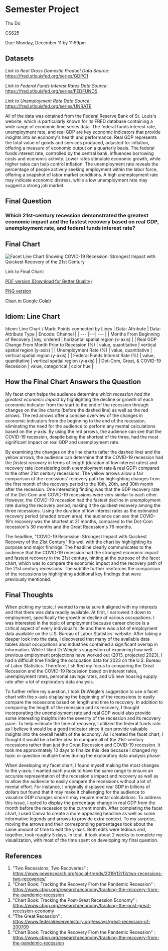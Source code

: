# Semester Project

Thu Do 

CS625

Due: Monday, December 11 by 11:59pm

## Datasets

*Link to Real Gross Domestic Product Data Source:* https://fred.stlouisfed.org/series/GDPC1

*Link to Federal Funds Interest Rates Data Source:* https://fred.stlouisfed.org/series/FEDFUNDS

*Link to Unemployment Rate Data Source:* https://fred.stlouisfed.org/series/UNRATE

All of the data was obtained from the Federal Reserve Bank of St. Louis's website, which is particularly known for its FRED database containing a wide range of economic time series data. The federal funds interest rate, unemployment rate, and real GDP are key economic indicators that provide insights into an economy's health and performance. 
Real GDP represents the total value of goods and services produced, adjusted for inflation, offering a measure of economic output  on a quarterly basis. The federal funds interest rate, controlled by the central bank, influences borrowing costs and economic activity. 
Lower rates stimulate economic growth, while higher rates can help control inflation. The unemployment rate reveals the percentage of people actively seeking employment within the labor force, offering a snapshot of labor market conditions.
A high unemployment rate may indicate economic distress, while a low unemployment rate may suggest a strong job market.

## Final Question

### **Which 21st-century recession demonstrated the greatest economic impact and the fastest recovery based on real GDP, unemployment rate, and federal funds interest rate?**

## Final Chart

<img src="CS625-Final-Visualization.png" alt="Facet Line Chart Showing COVID-19 Recession: Strongest Impact with Quickest Recovery of the 21st Century">

Link to Final Chart:

[PDF version (Download for Better Quality)](https://github.com/Thustepsforward/Recession-Visualization/blob/main/CS625-Final-Visualization.pdf)

[PNG version](https://github.com/odu-cs625-datavis/fall23-mcw-Thustepsforward/blob/main/CS625-Final-Visualization.png)

[Chart in Google Colab](https://colab.research.google.com/drive/1Bxi4O7_ar2OLzAm3eXmKXM1LJ-IrwJUT?usp=sharing)

## Idiom: Line Chart

Idiom: Line Chart / Mark: Points connected by Lines
| Data: Attribute | Data: Attribute Type  | Encode: Channel | 
| --- |---| --- |
| Months From Beginning of Recovery | key, ordered | horizontal spatial region (x-axis) |
| Real GDP Change From Month Prior to Recession (%) | value, quantitative | vertical spatial region (y-axis) |
| Unemployment Rate (%) | value, quantitative | vertical spatial region (y-axis) |
| Federal Funds Interest Rate (%) | value, quantitative | vertical spatial region (y-axis) |
| Dot-Com, Great, & COVID-19 Recession | value, categorical | color hue |

## How the Final Chart Answers the Question

My facet chart helps the audience determine *which recession had the greatest economic impact* by highlighting the decline or growth of each economic indicator from the start to the end of the recession through changes on the line charts (before the dashed line) as well as the red arrows. The red arrows offer a concise overview of the changes in economic indicators from the beginning to the end of the recession, eliminating the need for the audience to perform any mental calculations based on the y-axis. By using the red arrows, the audience can see that the COVID-19 recession, despite being the shortest of the three, had the most significant impact on real GDP and unemployment rate. 

By examining the changes on the line charts (after the dashed line) and the yellow arrows, the audience can determine that the COVID-19 recession had the *fastest recovery* in terms of length (duration of low interest rates) and recovery rate (considering both unemployment rate & real GDP) compared to the other 21st century recessions. The yellow arrows allow a fair comparison of the recessions' recovery path by highlighting changes from the first month of the recovery period to the 10th, 20th, and 30th month after the recession. One interesting finding was that the GDP recovery rate of the Dot-Com and COVID-19 recessions were very similar to each other. However, the COVID-19 recession had the fastest decline in unemployment rate during the recovery period, making it the quickest recovery among the three recessions. Using the duration of low interest rates as the estimated recovery period (shaded brown area), the audience can see that COVID-19's recovery was the shortest at 21 months, compared to the Dot-Com recession's 30 months and the Great Recession's 76 months.

The headline, "COVID-19 Recession: Strongest Impact with Quickest Recovery of the 21st Century" fits well with the chart by highlighting its purpose and major findings. The headline clearly communicates to the audience that the COVID-19 recession had the strongest economic impact and fastest recovery in the 21st century, hinting at the purpose of the facet chart, which was to compare the economic impact and the recovery path of the 21st century recessions. The subtitle further reinforces the comparison of the recessions by highlighting additional key findings that were previously mentioned.

## Final Thoughts

When picking my topic, I wanted to make sure it aligned with my interests and that there was data readily available. At first, I narrowed it down to employment, specifically the growth or decline of various occupations. I was interested in the topic of employment because career choice is a critical aspect of every individual's life and there was a lot of employment data available on the U.S. Bureau of Labor Statistics' website. After taking a deeper look into the data, I discovered that many of the available data tables about occupations and industries contained a significant overlap in information. While I liked Dr.Weigle's suggestion of examining how well previous employment projections have worked out (2013, projected 2023), I had a difficult time finding the occupation data for 2023 on the U.S. Bureau of Labor Statistics. Therefore, I shifted my focus to comparing the Great Recession and the COVID-19 Recession based on interest rates, unemployment rates, personal savings rates, and US new housing supply rate after a lot of exploratory data analysis. 

To further refine my question, I took Dr.Weigle's suggestion to use a facet chart with the x-axis displaying the beginning of the recessions to easily compare the recessions based on length and time to recovery. In addition to comparing the length of the recession and its recovery, I thought incorporating the unemployment rate and real GDP would also provide some interesting insights into the severity of the recession and its recovery pace. To help estimate the time of recovery, I utilized the federal funds rate as I believe it would be a good indicator since it can provide valuable insights into the overall health of the economy. As I created the facet chart, I thought it would be a better idea to compare all of the 21st-century recessions rather than just the Great Recession and COVID-19 recession.
It took me approximately 10 days to finalize this idea because I changed my topic or question multiple times during the exploratory data analysis phase.

When developing my facet chart, I found myself making the most changes to the y-axis. I wanted each y-axis to have the same range to ensure an accurate representation of the recession's impact and recovery as well as to allow the audience to easily compare the recessions without a lot of mental effort. For instance, I originally displayed real GDP in billions of dollars but found that it may make it challenging for the audience to visualize GDP changes since it may require mental calculations. To address this issue, I opted to display the percentage change in real GDP from the month before the recession to the current month. After completing the facet chart, I used Canva to create a more appealing headline as well as some informative legends and arrows to provide extra context. To my surprise, moving the arrows and their corresponding percentages took about the same amount of time to edit the y-axis. Both edits were tedious and, together, took roughly 5 days. In total, it took about 2 weeks to complete my visualization, with most of the time spent on developing my final question.

## References

1. "Two Recessions, Two Recoveries" : https://www.pewresearch.org/social-trends/2019/12/13/two-recessions-two-recoveries/
2. "Chart Book: Tracking the Recovery From the Pandemic Recession" : https://www.cbpp.org/research/economy/tracking-the-recovery-from-the-pandemic-recession
3. "Chart Book: Tracking the Post-Great Recession Economy" : https://www.cbpp.org/research/economy/tracking-the-post-great-recession-economy
4. "The Great Recession" : https://www.federalreservehistory.org/essays/great-recession-of-200709
5. "Chart Book: Tracking the Recovery From the Pandemic Recession" : https://www.cbpp.org/research/economy/tracking-the-recovery-from-the-pandemic-recession 
